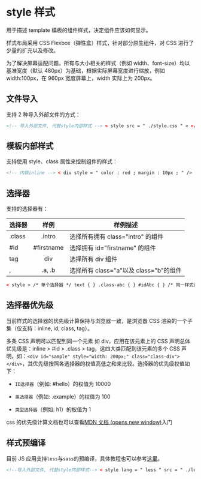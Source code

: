 <!-- 源地址: https://iot.mi.com/vela/quickapp/zh/guide/framework/style/ -->

# style 样式

用于描述 template 模板的组件样式，决定组件应该如何显示。

样式布局采用 CSS Flexbox（弹性盒）样式，针对部分原生组件，对 CSS 进行了少量的扩充以及修改。

为了解决屏幕适配问题，所有与大小相关的样式（例如 width、font-size）均以基准宽度（默认 480px）为基础，根据实际屏幕宽度进行缩放，例如 width:100px，在 960px 宽度屏幕上，width 实际上为 200px。

## 文件导入

支持 2 种导入外部文件的方式：
```html
<!-- 导入外部文件, 代替style内部样式 --> < style src = " ./style.css " > </ style > <!-- 合并外部文件 --> < style > @import './style.css' ; .a { } </ style >
```

## 模板内部样式

支持使用 style、class 属性来控制组件的样式：
```html
<!-- 内联inline --> < div style = " color : red ; margin : 10px ; " /> <!-- class声明 --> < div class = " normal append " />
```

## 选择器

支持的选择器有：

选择器 | 样例 | 样例描述  
---|:---:|---  
.class | .intro | 选择所有拥有 class="intro" 的组件  
#id | #firstname | 选择拥有 id="firstname" 的组件  
tag | div | 选择所有 div 组件  
, | .a, .b | 选择所有 class="a"以及 class="b"的组件
```html
< style > /* 单个选择器 */ text { } .class-abc { } #idAbc { } /* 同一样式适应多个选择器 */ .font-text, .font-comma { } </ style >
```

## 选择器优先级

当前样式的选择器的优先级计算保持与浏览器一致，是浏览器 CSS 渲染的一个子集（仅支持：inline, id, class, tag）。

多条 CSS 声明可以匹配到同一个元素 如 div，应用在该元素上的 CSS 声明总体优先级是：inline > #id > .class > tag，这四大类匹配到该元素的多个 CSS 声明，如：`<div id="sample" style="width: 200px;" class="class-div"></div>`，其优先级按照各选择器的权值高低之和来比较。选择器的优先级权值如下：

  * `ID选择器`（例如: #hello）的权值为 10000

  * `类选择器`（例如: .example）的权值为 100

  * `类型选择器`（例如: h1）的权值为 1

css 的优先级计算文档也可以查看[MDN 文档 (opens new window)](<https://developer.mozilla.org/zh-CN/docs/Web/CSS/Specificity>)入门

## 样式预编译

目前 JS 应用支持`less`与`sass`的预编译，具体教程也可以参考[这里](</vela/quickapp/zh/guide/framework/style/page-style-and-layout.html#引入-less-scss-预编译>)。
```html
<!--导入外部文件, 代替style内部样式--> < style lang = " less " src = " ./lessFile.less " > </ style > <!--合并外部文件--> < style lang = " less " > @import './lessFile.less' ; .less-font-text, .less-font-comma { font-size : 60px ; } </ style >
```
